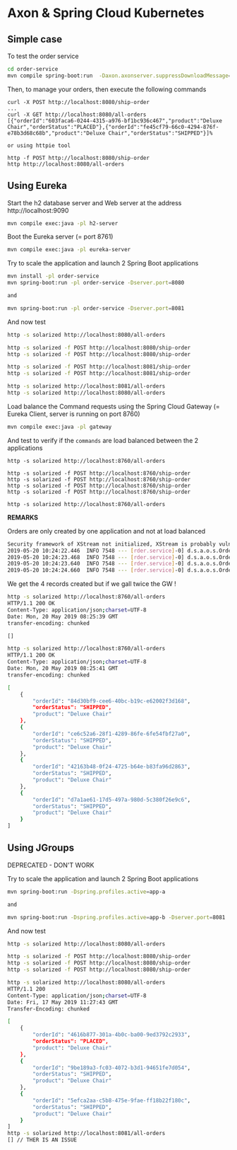 # Axon & Spring Cloud Kubernetes

## Simple case

To test the order service

```bash
cd order-service
mvn compile spring-boot:run  -Daxon.axonserver.suppressDownloadMessage=true
```

Then, to manage your orders, then execute the following commands

```
curl -X POST http://localhost:8080/ship-order
...
curl -X GET http://localhost:8080/all-orders
[{"orderId":"603faca6-0244-4315-a976-bf1bc936c467","product":"Deluxe Chair","orderStatus":"PLACED"},{"orderId":"fe45cf79-66c0-4294-876f-e78b3d68c68b","product":"Deluxe Chair","orderStatus":"SHIPPED"}]%   

or using httpie tool

http -f POST http://localhost:8080/ship-order
http http://localhost:8080/all-orders
```

## Using Eureka

Start the h2 database server and Web server at the address http://localhost:9090
```bash
mvn compile exec:java -pl h2-server
```

Boot the Eureka server (= port 8761)

```bash
mvn compile exec:java -pl eureka-server
```

Try to scale the application and launch 2 Spring Boot applications

```bash
mvn install -pl order-service
mvn spring-boot:run -pl order-service -Dserver.port=8080

and 

mvn spring-boot:run -pl order-service -Dserver.port=8081
```

And now test 

```bash
http -s solarized http://localhost:8080/all-orders

http -s solarized -f POST http://localhost:8080/ship-order
http -s solarized -f POST http://localhost:8080/ship-order

http -s solarized -f POST http://localhost:8081/ship-order
http -s solarized -f POST http://localhost:8081/ship-order

http -s solarized http://localhost:8081/all-orders
http -s solarized http://localhost:8080/all-orders
```

Load balance the Command requests using the Spring Cloud Gateway (= Eureka Client, server is running on port 8760)

```bash
mvn compile exec:java -pl gateway
```

And test to verify if the `commands` are load balanced between the 2 applications

```
http -s solarized http://localhost:8760/all-orders

http -s solarized -f POST http://localhost:8760/ship-order
http -s solarized -f POST http://localhost:8760/ship-order
http -s solarized -f POST http://localhost:8760/ship-order
http -s solarized -f POST http://localhost:8760/ship-order

http -s solarized http://localhost:8760/all-orders
```

**REMARKS**

Orders are only created by one application and not at load balanced

```bash
Security framework of XStream not initialized, XStream is probably vulnerable.
2019-05-20 10:24:22.446  INFO 7548 --- [rder.service]-0] d.s.a.o.s.OrderedProductsEventHandler    : Order shipped :: 42163b48-0f24-4725-b64e-b83fa96d2863by machine ::8081
2019-05-20 10:24:23.468  INFO 7548 --- [rder.service]-0] d.s.a.o.s.OrderedProductsEventHandler    : Order shipped :: ce6c52a6-28f1-4289-86fe-6fe54fbf27a0by machine ::8081
2019-05-20 10:24:23.640  INFO 7548 --- [rder.service]-0] d.s.a.o.s.OrderedProductsEventHandler    : Order shipped :: 84d30bf9-cee6-40bc-b19c-e62002f3d168by machine ::8081
2019-05-20 10:24:24.660  INFO 7548 --- [rder.service]-0] d.s.a.o.s.OrderedProductsEventHandler    : Order shipped :: d7a1ae61-17d5-497a-980d-5c380f26e9c6by machine ::8081
```

We get the 4 records created but if we gall twice the GW !

```bash
http -s solarized http://localhost:8760/all-orders
HTTP/1.1 200 OK
Content-Type: application/json;charset=UTF-8
Date: Mon, 20 May 2019 08:25:39 GMT
transfer-encoding: chunked

[]

http -s solarized http://localhost:8760/all-orders
HTTP/1.1 200 OK
Content-Type: application/json;charset=UTF-8
Date: Mon, 20 May 2019 08:25:41 GMT
transfer-encoding: chunked

[
    {
        "orderId": "84d30bf9-cee6-40bc-b19c-e62002f3d168",
        "orderStatus": "SHIPPED",
        "product": "Deluxe Chair"
    },
    {
        "orderId": "ce6c52a6-28f1-4289-86fe-6fe54fbf27a0",
        "orderStatus": "SHIPPED",
        "product": "Deluxe Chair"
    },
    {
        "orderId": "42163b48-0f24-4725-b64e-b83fa96d2863",
        "orderStatus": "SHIPPED",
        "product": "Deluxe Chair"
    },
    {
        "orderId": "d7a1ae61-17d5-497a-980d-5c380f26e9c6",
        "orderStatus": "SHIPPED",
        "product": "Deluxe Chair"
    }
]
```

## Using JGroups

DEPRECATED - DON'T WORK

Try to scale the application and launch 2 Spring Boot applications

```bash
mvn spring-boot:run -Dspring.profiles.active=app-a

and 

mvn spring-boot:run -Dspring.profiles.active=app-b -Dserver.port=8081
```

And now test 

```bash
http -s solarized http://localhost:8080/all-orders

http -s solarized -f POST http://localhost:8080/ship-order
http -s solarized -f POST http://localhost:8080/ship-order
http -s solarized -f POST http://localhost:8080/ship-order

http -s solarized http://localhost:8080/all-orders
HTTP/1.1 200 
Content-Type: application/json;charset=UTF-8
Date: Fri, 17 May 2019 11:27:43 GMT
Transfer-Encoding: chunked

[
    {
        "orderId": "4616b877-301a-4b0c-ba00-9ed3792c2933",
        "orderStatus": "PLACED",
        "product": "Deluxe Chair"
    },
    {
        "orderId": "9be189a3-fc03-4072-b3d1-94651fe7d054",
        "orderStatus": "SHIPPED",
        "product": "Deluxe Chair"
    },
    {
        "orderId": "5efca2aa-c5b8-475e-9fae-ff18b22f180c",
        "orderStatus": "SHIPPED",
        "product": "Deluxe Chair"
    }
]
http -s solarized http://localhost:8081/all-orders
[] // THER IS AN ISSUE
```

